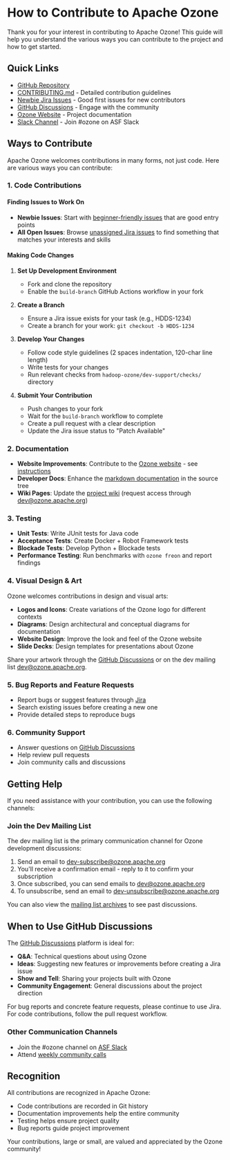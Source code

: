 # How to Contribute to Apache Ozone

Thank you for your interest in contributing to Apache Ozone! This guide will help you understand the various ways you can contribute to the project and how to get started.

## Quick Links

- [GitHub Repository](https://github.com/apache/ozone)
- [CONTRIBUTING.md](https://github.com/apache/ozone/blob/master/CONTRIBUTING.md) - Detailed contribution guidelines
- [Newbie Jira Issues](https://issues.apache.org/jira/issues/?jql=labels%20%3D%20newbie%20AND%20project%20%3D%20%22Apache%20Ozone%22%20AND%20status%20%3D%20open%20ORDER%20BY%20created) - Good first issues for new contributors
- [GitHub Discussions](https://github.com/apache/ozone/discussions) - Engage with the community
- [Ozone Website](https://ozone.apache.org/) - Project documentation
- [Slack Channel](http://s.apache.org/slack-invite) - Join #ozone on ASF Slack

## Ways to Contribute

Apache Ozone welcomes contributions in many forms, not just code. Here are various ways you can contribute:

### 1. Code Contributions

#### Finding Issues to Work On

- **Newbie Issues**: Start with [beginner-friendly issues](https://issues.apache.org/jira/issues/?filter=12353868) that are good entry points
- **All Open Issues**: Browse [unassigned Jira issues](https://s.apache.org/OzoneUnassignedJiras) to find something that matches your interests and skills

#### Making Code Changes

1. **Set Up Development Environment**
   - Fork and clone the repository
   - Enable the `build-branch` GitHub Actions workflow in your fork

2. **Create a Branch**
   - Ensure a Jira issue exists for your task (e.g., HDDS-1234)
   - Create a branch for your work: `git checkout -b HDDS-1234`

3. **Develop Your Changes**
   - Follow code style guidelines (2 spaces indentation, 120-char line length)
   - Write tests for your changes
   - Run relevant checks from `hadoop-ozone/dev-support/checks/` directory

4. **Submit Your Contribution**
   - Push changes to your fork
   - Wait for the `build-branch` workflow to complete
   - Create a pull request with a clear description
   - Update the Jira issue status to "Patch Available"

### 2. Documentation

- **Website Improvements**: Contribute to the [Ozone website](https://ozone.apache.org/) - see [instructions](https://cwiki.apache.org/confluence/display/OZONE/Modifying+the+Ozone+Website)
- **Developer Docs**: Enhance the [markdown documentation](https://github.com/apache/ozone/tree/master/hadoop-hdds/docs/content) in the source tree
- **Wiki Pages**: Update the [project wiki](https://cwiki.apache.org/confluence/display/OZONE) (request access through dev@ozone.apache.org)

### 3. Testing

- **Unit Tests**: Write JUnit tests for Java code
- **Acceptance Tests**: Create Docker + Robot Framework tests
- **Blockade Tests**: Develop Python + Blockade tests
- **Performance Testing**: Run benchmarks with `ozone freon` and report findings

### 4. Visual Design & Art

Ozone welcomes contributions in design and visual arts:

- **Logos and Icons**: Create variations of the Ozone logo for different contexts
- **Diagrams**: Design architectural and conceptual diagrams for documentation
- **Website Design**: Improve the look and feel of the Ozone website
- **Slide Decks**: Design templates for presentations about Ozone

Share your artwork through the [GitHub Discussions](https://github.com/apache/ozone/discussions) or on the dev mailing list dev@ozone.apache.org.

### 5. Bug Reports and Feature Requests

- Report bugs or suggest features through [Jira](https://issues.apache.org/jira/projects/HDDS/)
- Search existing issues before creating a new one
- Provide detailed steps to reproduce bugs

### 6. Community Support

- Answer questions on [GitHub Discussions](https://github.com/apache/ozone/discussions)
- Help review pull requests
- Join community calls and discussions

## Getting Help

If you need assistance with your contribution, you can use the following channels:

### Join the Dev Mailing List

The dev mailing list is the primary communication channel for Ozone development discussions:

1. Send an email to [dev-subscribe@ozone.apache.org](mailto:dev-subscribe@ozone.apache.org)
2. You'll receive a confirmation email - reply to it to confirm your subscription
3. Once subscribed, you can send emails to [dev@ozone.apache.org](mailto:dev@ozone.apache.org)
4. To unsubscribe, send an email to [dev-unsubscribe@ozone.apache.org](mailto:dev-unsubscribe@ozone.apache.org)

You can also view the [mailing list archives](https://lists.apache.org/list.html?dev@ozone.apache.org) to see past discussions.

## When to Use GitHub Discussions

The [GitHub Discussions](https://github.com/apache/ozone/discussions) platform is ideal for:

- **Q&A**: Technical questions about using Ozone
- **Ideas**: Suggesting new features or improvements before creating a Jira issue
- **Show and Tell**: Sharing your projects built with Ozone
- **Community Engagement**: General discussions about the project direction

For bug reports and concrete feature requests, please continue to use Jira. For code contributions, follow the pull request workflow.

### Other Communication Channels

- Join the #ozone channel on [ASF Slack](http://s.apache.org/slack-invite)
- Attend [weekly community calls](https://cwiki.apache.org/confluence/display/OZONE/Ozone+Community+Calls)

## Recognition

All contributions are recognized in Apache Ozone:

- Code contributions are recorded in Git history
- Documentation improvements help the entire community
- Testing helps ensure project quality
- Bug reports guide project improvement

Your contributions, large or small, are valued and appreciated by the Ozone community!
